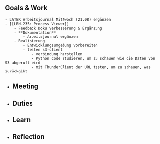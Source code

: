## Goals & Work
	- LATER Arbeitsjournal Mittwoch (21.08) ergänzen
	- [[LRN-235: Process Viewer]]
		- Feedback Doku Verbesserung & Ergänzung
		- **Dokumentation**
			- Arbeitsjournal ergänzen
		- Realisierung
			- Entwicklungsumgebung vorbereiten
			- testen s3-client
				- verbindung herstellen
				- Python code studieren, um zu schauen wie die Daten von S3 abgeruft wird
				- mit ThunderClient der URL testen, um zu schauen, was zurückgibt
- ## Meeting
- ## Duties
- ## Learn
- ## Reflection